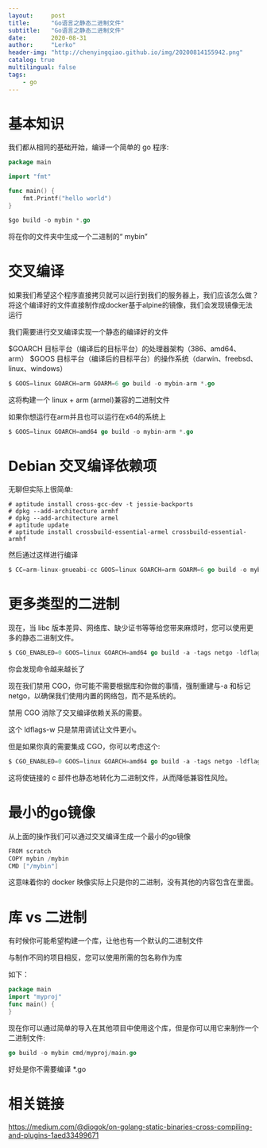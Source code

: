 ```yaml
---
layout:     post
title:      "Go语言之静态二进制文件"
subtitle:   "Go语言之静态二进制文件"
date:       2020-08-31
author:     "Lerko"
header-img: "http://chenyingqiao.github.io/img/20200814155942.png"
catalog: true
multilingual: false
tags:
    - go
---
```



# 基本知识

我们都从相同的基础开始，编译一个简单的 go 程序:

```go
package main

import "fmt"

func main() {
	fmt.Printf("hello world")
}

```


```go
$go build -o mybin *.go
```

将在你的文件夹中生成一个二进制的“ mybin”


# 交叉编译

如果我们希望这个程序直接拷贝就可以运行到我们的服务器上，我们应该怎么做？
将这个编译好的文件直接制作成docker基于alpine的镜像，我们会发现镜像无法运行

我们需要进行交叉编译实现一个静态的编译好的文件

$GOARCH 目标平台（编译后的目标平台）的处理器架构（386、amd64、arm）
$GOOS 目标平台（编译后的目标平台）的操作系统（darwin、freebsd、linux、windows）

```go
$ GOOS=linux GOARCH=arm GOARM=6 go build -o mybin-arm *.go
```

这将构建一个 linux + arm (armel)兼容的二进制文件

如果你想运行在arm并且也可以运行在x64的系统上

```go
$ GOOS=linux GOARCH=amd64 go build -o mybin-arm *.go
```

# Debian 交叉编译依赖项

无聊但实际上很简单:

```shell
# aptitude install cross-gcc-dev -t jessie-backports
# dpkg --add-architecture armhf
# dpkg --add-architecture armel
# aptitude update
# aptitude install crossbuild-essential-armel crossbuild-essential-armhf
```

然后通过这样进行编译

```go
$ CC=arm-linux-gnueabi-cc GOOS=linux GOARCH=arm GOARM=6 go build -o mybin-arm *.go
```

# 更多类型的二进制

现在，当 libc 版本差异、网络库、缺少证书等等给您带来麻烦时，您可以使用更多的静态二进制文件。

```go
$ CGO_ENABLED=0 GOOS=linux GOARCH=amd64 go build -a -tags netgo -ldflags '-w' -o mybin *.go
```

你会发现命令越来越长了

现在我们禁用 CGO，你可能不需要根据库和你做的事情，强制重建与-a 和标记 netgo，以确保我们使用内置的网络包，而不是系统的。

禁用 CGO 消除了交叉编译依赖关系的需要。

这个 ldflags-w 只是禁用调试让文件更小。

但是如果你真的需要集成 CGO，你可以考虑这个:

```go
$ CGO_ENABLED=0 GOOS=linux GOARCH=amd64 go build -a -tags netgo -ldflags '-w -extldflags "-static"' -o mybin *.go
```

这将使链接的 c 部件也静态地转化为二进制文件，从而降低兼容性风险。

# 最小的go镜像

从上面的操作我们可以通过交叉编译生成一个最小的go镜像

```go
FROM scratch
COPY mybin /mybin
CMD ["/mybin"]
```

这意味着你的 docker 映像实际上只是你的二进制，没有其他的内容包含在里面。


# 库 vs 二进制

有时候你可能希望构建一个库，让他也有一个默认的二进制文件

与制作不同的项目相反，您可以使用所需的包名称作为库

如下：

```go
package main
import "myproj"
func main() { 
}
```

现在你可以通过简单的导入在其他项目中使用这个库，但是你可以用它来制作一个二进制文件:

```go
go build -o mybin cmd/myproj/main.go
```

好处是你不需要编译 *.go

# 相关链接

https://medium.com/@diogok/on-golang-static-binaries-cross-compiling-and-plugins-1aed33499671

